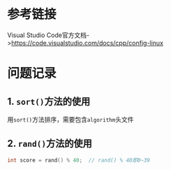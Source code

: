 # 参考链接

Visual Studio Code官方文档->https://code.visualstudio.com/docs/cpp/config-linux



# 问题记录

## 1. `sort()`方法的使用

用`sort()`方法排序，需要包含`algorithm`头文件

## 2. `rand()`方法的使用

```C++
int score = rand() % 40;  // rand() % 40即0~39
```

